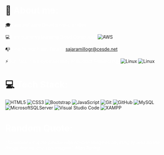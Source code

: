 # :wolf: <font color="#fff"> About me: </font>

:mortar_board: <font color="#fff">I am Software Development student</font>

:computer: <font color="#fff">I am currently learning Cloud Computing</font> 
![AWS](https://img.shields.io/badge/AWS-%23FF9900.svg?style=for-the-badge&logo=amazon-aws&logoColor=white)

:mailbox_with_no_mail: <font color="#fff">How to reach me: Email - sajaramillogr@cesde.net</font>

:zap: <font color="#fff">Fun fact: I'm a cybersecurity enthusiast (Pentesting)</font> 
![Linux](https://img.shields.io/badge/Kali%20Linux-557C94.svg?style=for-the-badge&logo=Kali-Linux&logoColor=white) 
![Linux](https://img.shields.io/badge/Linux-FCC624.svg?style=for-the-badge&logo=Linux&logoColor=black)



# :computer: <font color="#fff">Tech Stack:</font> 

![HTML5](https://img.shields.io/badge/html5-%23E34F26.svg?style=for-the-badge&logo=html5&logoColor=white)
![CSS3](https://img.shields.io/badge/css3-%231572B6.svg?style=for-the-badge&logo=css3&logoColor=white)
![Bootstrap](https://img.shields.io/badge/bootstrap-%23563D7C.svg?style=for-the-badge&logo=bootstrap&logoColor=white)
![JavaScript](https://img.shields.io/badge/javascript-%23323330.svg?style=for-the-badge&logo=javascript&logoColor=%23F7DF1E)
![Git](https://img.shields.io/badge/git-%23F05033.svg?style=for-the-badge&logo=git&logoColor=white)
![GitHub](https://img.shields.io/badge/github-%23121011.svg?style=for-the-badge&logo=github&logoColor=white)
![MySQL](https://img.shields.io/badge/mysql-%2300f.svg?style=for-the-badge&logo=mysql&logoColor=white)
![MicrosoftSQLServer](https://img.shields.io/badge/Microsoft%20SQL%20Server-CC2927?style=for-the-badge&logo=microsoft%20sql%20server&logoColor=white)
![Visual Studio Code](https://img.shields.io/badge/Visual%20Studio%20Code-0078d7.svg?style=for-the-badge&logo=visual-studio-code&logoColor=white)
![XAMPP](https://img.shields.io/badge/XAMPP-FB7A24.svg?style=for-the-badge&logo=XAMPP&logoColor=white)

# <font color="#fff">Random Quote:</font> 

 <font color="#fff">*"Sometimes it is the people who no-one imagines anything of who do the things that no-one can imagine"* ***Alan Turing***</font>

   

